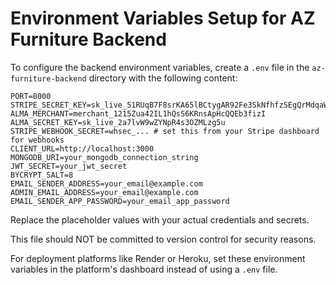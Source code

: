 # Environment Variables Setup for AZ Furniture Backend

To configure the backend environment variables, create a `.env` file in the `az-furniture-backend` directory with the following content:

```
PORT=8000
STRIPE_SECRET_KEY=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
ALMA_MERCHANT=merchant_1215Zua42IL1hQsS6KRnsApHcQQEb3fizI
ALMA_SECRET_KEY=sk_live_2a7lvW9wZYNpR4s3OZMLzg5u
STRIPE_WEBHOOK_SECRET=whsec_... # set this from your Stripe dashboard for webhooks
CLIENT_URL=http://localhost:3000
MONGODB_URI=your_mongodb_connection_string
JWT_SECRET=your_jwt_secret
BYCRYPT_SALT=8
EMAIL_SENDER_ADDRESS=your_email@example.com
ADMIN_EMAIL_ADDRESS=your_email@example.com
EMAIL_SENDER_APP_PASSWORD=your_email_app_password
```

Replace the placeholder values with your actual credentials and secrets.

This file should NOT be committed to version control for security reasons.

For deployment platforms like Render or Heroku, set these environment variables in the platform's dashboard instead of using a `.env` file.
